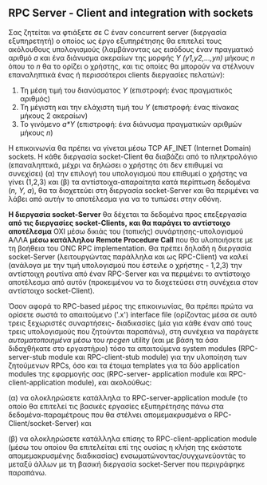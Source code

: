 ## RPC Server - Client and integration with sockets 

Σας ζητείται να φτιάξετε σε C έναν concurrent server (διεργασία εξυπηρετητή) o οποίος ως έργο εξυπηρέτησης θα επιτελεί τους ακόλουθους υπολογισμούς (λαμβάνοντας ως εισόδους έναν πραγματικό αριθμό *a* και ένα διάνυσμα ακεραίων της μορφής *Y (y1,y2,…,yn)* μήκους *n* όπου το *n* θα το ορίζει ο χρήστης, και τις οποίες θα μπορούν να στέλνουν επαναληπτικά ένας ή περισσότεροι clients διεργασίες πελατών): 

1. Τη μέση τιμή του διανύσματος *Y* (επιστροφή: ένας πραγματικός αριθμός) 
2. Τη μέγιστη και την ελάχιστη τιμή του *Y* (επιστροφή: ένας πίνακας μήκους 2 ακεραίων) 
3. Το γινόμενο *a\*Y* (επιστροφή: ένα διάνυσμα πραγματικών αριθμών μήκους *n*) 

Η επικοινωνία θα πρέπει να γίνεται μέσω TCP AF\_INET (Internet Domain) sockets. Η κάθε διεργασία socket-Client θα διαβάζει από το πληκτρολόγιο (επαναληπτικά, μέχρι να δηλώσει ο χρήστης ότι δεν επιθυμεί να συνεχίσει) (α) την επιλογή του υπολογισμού που επιθυμεί ο χρήστης να γίνει (1,2,3) και (β) τα αντίστοιχα-απαραίτητα κατά περίπτωση δεδομένα (*n, Y, a*), θα τα διοχετεύει στη διεργασία socket-Server και θα περιμένει να λάβει από αυτήν το αποτέλεσμα για να το τυπώσει στην οθόνη. 

**Η διεργασία socket-Server** θα δέχεται τα δεδομένα προς επεξεργασία **από τις διεργασίες socket-Clients,** **και θα παράγει το αντίστοιχο αποτέλεσμα** ΟΧΙ μέσω δικιάς του (τοπικής) συνάρτησης-υπολογισμού  ΑΛΛΑ  **μέσω  κατάλληλου  Remote  Procedure  Call**  που  θα υλοποιήσετε με τη βοήθεια του ONC RPC implementation. Θα πρέπει δηλαδή η διεργασία socket-Server (λειτουργώντας παράλληλα και ως RPC-Client) να καλεί (ανάλογα με την τιμή υπολογισμού που έστειλε ο χρήστης - 1,2,3) την αντίστοιχη ρουτίνα από έναν RPC-Server και να περιμένει το αντίστοιχο αποτέλεσμα από αυτόν (προκειμένου να το διοχετεύσει στη συνέχεια στον αντίστοιχο socket-Client).   

Όσον αφορά το RPC-based μέρος της επικοινωνίας, θα πρέπει πρώτα να ορίσετε σωστά το απαιτούμενο  ('.x')  interface  file  (ορίζοντας  μέσα  σε  αυτό τρεις  ξεχωριστές  συναρτήσεις- διαδικασίες (μία για κάθε έναν από τους τρεις υπολογισμούς που ζητούνται παραπάνω), στη συνέχεια να παράγετε *αυτοματοποιημένα* μέσω του *rpcgen* utility (και με βάση τα όσα διδαχθήκατε  στο  εργαστήριο)  τόσο  τα  απαιτούμενα  system  modules  (RPC-server-stub module και RPC-client-stub module) για την υλοποίηση των ζητούμενων RPCs, όσο και τα έτοιμα  templates  για  τα  δύο  application  modules  της  εφαρμογής  σας  (RPC-server- application module και RPC-client-application module), και ακολούθως:  

(α) να ολοκληρώσετε κατάλληλα τo RPC-server-application module (το οποίο θα επιτελεί τις βασικές εργασίες εξυπηρέτησης πάνω  στα  δεδομένα-παραμέτρους  που  θα  στέλνει απομεμακρυσμένα ο RPC-Client/socket-Server) και  

(β) να ολοκληρώσετε κατάλληλα επίσης το RPC-client-application module (μέσω του οποίου θα  επιτελείται  επί  της  ουσίας  η  κλήση  της  εκάστοτε  απομεμακρυσμένης  διαδικασίας) ενσωματώνοντας/συγχωνεύοντάς το μεταξύ άλλων με τη βασική διεργασία socket-Server που περιγράφηκε παραπάνω. 
